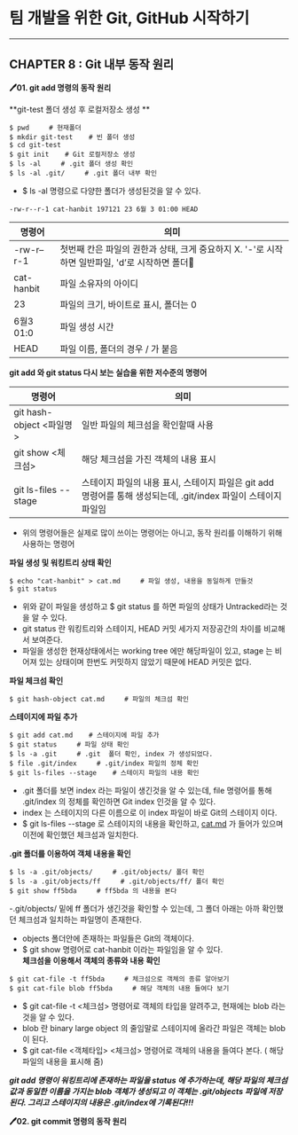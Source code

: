 # 팀 개발을 위한 Git, GitHub 시작하기
<hr/>

<h2 id="chapter-8--git-내부-동작-원리">CHAPTER 8 : Git 내부 동작 원리</h2>
<p><strong>🖊01. git add 명령의 동작 원리</strong></p>
<p>**git-test 폴더 생성 후 로컬저장소 생성 **</p>
<pre><code>$ pwd     # 현재폴더
$ mkdir git-test    # 빈 폴더 생성
$ cd git-test 
$ git init    # Git 로컬저장소 생성
$ ls -al     # .git 폴더 생성 확인
$ ls -al .git/     # .git 폴더 내부 확인 </code></pre>
<ul>
<li>$ ls -al 명령으로 다양한 폴더가 생성된것을 알 수 있다.</li>
</ul>
<pre><code>-rw-r--r-1 cat-hanbit 197121 23 6월 3 01:00 HEAD </code></pre>

<table>
<thead>
<tr>
<th>명령어</th>
<th>의미</th>
</tr>
</thead>
<tbody>
<tr>
<td>-rw-r–r-1</td>
<td>첫번째 칸은 파일의 권한과 상태, 크게 중요하지 X. '-'로 시작하면 일반파일, 'd’로 시작하면 폴더</td>
</tr>
<tr>
<td>cat-hanbit</td>
<td>파일 소유자의 아이디</td>
</tr>
<tr>
<td>23</td>
<td>파일의 크기, 바이트로 표시, 폴더는 0</td>
</tr>
<tr>
<td>6월3 01:0</td>
<td>파일 생성 시간</td>
</tr>
<tr>
<td>HEAD</td>
<td>파일 이름, 폴더의 경우 / 가 붙음</td>
</tr>
</tbody>
</table><p><strong>git add 와 git status 다시 보는 실습을 위한 저수준의 명령어</strong></p>

<table>
<thead>
<tr>
<th>명령어</th>
<th>의미</th>
</tr>
</thead>
<tbody>
<tr>
<td>git hash-object &lt;파일명&gt;</td>
<td>일반 파일의 체크섬을 확인할때 사용</td>
</tr>
<tr>
<td>git show &lt;체크섬&gt;</td>
<td>해당 체크섬을 가진 객체의 내용 표시</td>
</tr>
<tr>
<td>git ls-files --stage</td>
<td>스테이지 파일의 내용 표시, 스테이지 파일은 git add 명령어를 통해 생성되는데, .git/index 파일이 스테이지 파일임</td>
</tr>
</tbody>
</table><ul>
<li>위의 명령어들은 실제로 많이 쓰이는 명령어는 아니고, 동작 원리를 이해하기 위해 사용하는 명령어</li>
</ul>
<p><strong>파일 생성 및 워킹트리 상태 확인</strong></p>
<pre><code>$ echo "cat-hanbit" &gt; cat.md     # 파일 생성, 내용을 동일하게 만들것
$ git status </code></pre>
<ul>
<li>위와 같이 파일을 생성하고 $ git status 를 하면 파일의 상태가 Untracked라는 것을 알 수 있다.</li>
<li>git status 란 워킹트리와 스테이지, HEAD 커밋 세가지 저장공간의 차이를 비교해서 보여준다.</li>
<li>파일을 생성한 현재상태에서는 working tree 에만 해당파일이 있고, stage 는 비어져 있는 상태이며 한번도 커밋하지 않았기 때문에 HEAD 커밋은 없다.</li>
</ul>
<p><strong>파일 체크섬 확인</strong></p>
<pre><code>$ git hash-object cat.md     # 파일의 체크섬 확인</code></pre>
<p><strong>스테이지에 파일 추가</strong></p>
<pre><code>$ git add cat.md    # 스테이지에 파일 추가
$ git status     # 파일 상태 확인
$ ls -a .git     # .git  폴더 확인, index 가 생성되었다.
$ file .git/index     # .git/index 파일의 정체 확인
$ git ls-files --stage    # 스테이지 파일의 내용 확인  </code></pre>
<ul>
<li>.git 폴더를 보면 index 라는 파일이 생긴것을 알 수 있는데, file 명령어를 통해 .git/index 의 정체를 확인하면 Git index 인것을 알 수 있다.</li>
<li>index 는 스테이지의 다른 이름으로 이 index 파일이 바로 Git의 스테이지 이다.</li>
<li>$ git ls-files --stage 로 스테이지의 내용을 확인하고, <a href="http://cat.md">cat.md</a> 가 들어가 있으며 이전에 확인했던 체크섬과 일치한다.</li>
</ul>
<p><strong>.git 폴더를 이용하여 객체 내용을 확인</strong></p>
<pre><code>$ ls -a .git/objects/     # .git/objects/ 폴더 확인
$ ls -a .git/objects/ff     # .git/objects/ff/ 폴더 확인
$ git show ff5bda     # ff5bda 의 내용을 본다 </code></pre>
<p>-.git/objects/ 밑에 ff 폴더가 생긴것을 확인할 수 있는데, 그 폴더 아래는 아까 확인했던 체크섬과 일치하는 파일명이 존재한다.</p>
<ul>
<li>objects 폴더안에 존재하는 파일들은 Git의 객체이다.</li>
<li>$ git show 명령어로 cat-hanbit 이라는 파일임을 알 수 있다.<br>
<strong>체크섬을 이용해서 객체의 종류와 내용 확인</strong></li>
</ul>
<pre><code>$ git cat-file -t ff5bda     # 체크섬으로 객체의 종류 알아보기 
$ git cat-file blob ff5bda     # 해당 객체의 내용 들여다 보기 </code></pre>
<ul>
<li>$ git cat-file -t &lt;체크섬&gt; 명령어로 객체의 타입을 알려주고, 현재에는 blob 라는 것을 알 수 있다.</li>
<li>blob 란 binary large object 의 줄임말로 스테이지에 올라간 파일은 객체는 blob 이 된다.</li>
<li>$ git cat-file &lt;객체타입&gt; &lt;체크섬&gt; 명령어로 객체의 내용을 들여다 본다. ( 해당 파일의 내용을 표시해 줌)</li>
</ul>
<p><em><strong>git add 명령이 워킹트리에 존재하는 파일을 status 에 추가하는데, 해당 파일의 체크섬 값과 동일한 이름을 가지는 blob 객체가 생성되고 이 객체는 .git/objects 파일에 저장된다. 그리고 스테이지의 내용은 .git/index에 기록된다!!!</strong></em></p>


<p><strong>🖊02. git commit 명령의 동작 원리</strong></p>

